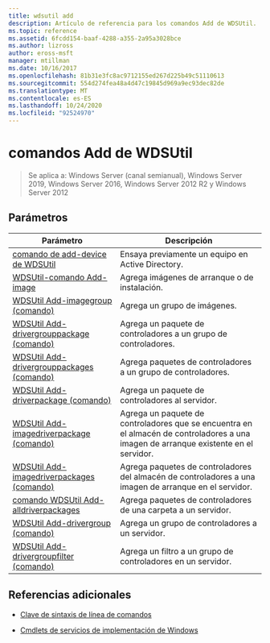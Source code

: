 ```yaml
---
title: wdsutil add
description: Artículo de referencia para los comandos Add de WDSUtil.
ms.topic: reference
ms.assetid: 6fcdd154-baaf-4288-a355-2a95a3028bce
ms.author: lizross
author: eross-msft
manager: mtillman
ms.date: 10/16/2017
ms.openlocfilehash: 81b31e3fc8ac9712155ed267d225b49c51110613
ms.sourcegitcommit: 554d274fea48a4d47c19845d969a9ec93dec82de
ms.translationtype: MT
ms.contentlocale: es-ES
ms.lasthandoff: 10/24/2020
ms.locfileid: "92524970"
---
```

# <a name="wdsutil-add-commands"></a>comandos Add de WDSUtil

> Se aplica a: Windows Server (canal semianual), Windows Server 2019, Windows Server 2016, Windows Server 2012 R2 y Windows Server 2012

## <a name="parameters"></a>Parámetros

| Parámetro | Descripción |
|--|--|
| [comando de add-device de WDSUtil](wdsutil-add-device.md) | Ensaya previamente un equipo en Active Directory. |
| [WDSUtil-comando Add-image](wdsutil-add-image.md) | Agrega imágenes de arranque o de instalación. |
| [WDSUtil Add-imagegroup (comando)](wdsutil-add-imagegroup.md) | Agrega un grupo de imágenes. |
| [WDSUtil Add-drivergrouppackage (comando)](wdsutil-add-drivergrouppackage.md) | Agrega un paquete de controladores a un grupo de controladores. |
| [WDSUtil Add-drivergrouppackages (comando)](wdsutil-add-drivergrouppackages.md) | Agrega paquetes de controladores a un grupo de controladores. |
| [WDSUtil Add-driverpackage (comando)](wdsutil-add-driverpackage.md) | Agrega un paquete de controladores al servidor. |
| [WDSUtil Add-imagedriverpackage (comando)](wdsutil-add-imagedriverpackage.md) | Agrega un paquete de controladores que se encuentra en el almacén de controladores a una imagen de arranque existente en el servidor. |
| [WDSUtil Add-imagedriverpackages (comando)](wdsutil-add-imagedriverpackages.md) | Agrega paquetes de controladores del almacén de controladores a una imagen de arranque en el servidor. |
| [comando WDSUtil Add-alldriverpackages](wdsutil-add-alldriverpackages.md) | Agrega paquetes de controladores de una carpeta a un servidor. |
| [WDSUtil Add-drivergroup (comando)](wdsutil-add-drivergroup.md) | Agrega un grupo de controladores a un servidor. |
| [WDSUtil Add-drivergroupfilter (comando)](wdsutil-add-drivergroupfilter.md) | Agrega un filtro a un grupo de controladores en un servidor. |

## <a name="additional-references"></a>Referencias adicionales

- [Clave de sintaxis de línea de comandos](command-line-syntax-key.md)

- [Cmdlets de servicios de implementación de Windows](/powershell/module/wds)
